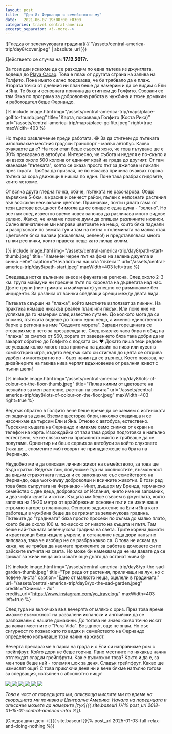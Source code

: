 ```yaml
---
layout: post
title:  "Ден 8: Фернандо и семейството му"
date:   2021-06-07 19:00:00 +0300
categories: travel central-america
excerpt_separator: <!--more-->
---
```


![Гледка от зеленчуковата градина]({{ "/assets/central-america-trip/day8/cover.jpeg" | absolute_url }})

Действието се случва на: **17.12.2017г.**

За този ден искахме да се разходим по една пътека из джунглата, водеща до [Playa Cacao](https://www.openstreetmap.org/node/3641518247#map=16/8.6320/-83.1762&layers=N). Това е плаж от другата страна на залива на Голфито. Поне името силно подсказва, че би трябвало да е плаж. Втората точка от дневния ни план беше да намерим и да се видим с Ели и Яна. Те бяха и основната причина да стигнем до Голфито. Озовали се там бяха по програма за доброволна работа в чужбина и техен домакин и работодател беше Фернандо.

<!--more-->

{% include image.html
            img="/assets/central-america-trip/maps/place-golfito-thumb.jpeg"
            title="Карта, показваща Голфито (Коста Рика)"
            url="/assets/central-america-trip/maps/place-golfito.jpeg"
            right=true
            maxWidth=403 %}

Но първо развлечение преди работата. 😂 За да стигнем до пътеката използвахме местния градски транспорт - малък автобус. Какво очаквахте да е? На този етап беше съвсем ясно, че това пътуване ще е 30% прекарано в автобуси. Интересно, че събота и неделя е по-скъпо и ни взеха около 500 колона от единият край на града до другият. От там хванахме "пътеката", която се оказа просто път за джипове и пикапи през гората. Трябва да призная, че по някаква причина очаквах горска пътека за хора движещи в нишка по един. Поне така разбрах гидовете, които четохме.

От всяка друга гледна точка, обаче, пътеката не разочарова. Общо вървяхме 5-6км. в красив и сенчест район, пълен с непознати растения във всякакви неочаквани цветове. Признавам, почти цялата гама от тези цветове всъщност би могла да се опише с една дума - "зелено". Но все пак след известно време човек започва да различава много видове зелено. Жалко, че нямаме повече думи да опишем различните нюанси. Силно впечатление ми направи цветовете на нещо, които бяха паднали и разпръснати по земята тук и там на петна с големината на малка стая. Цветовете бяха лилави (съжалявам, зелено!) и представляваха много тънки реснички, които правеха нещо като лилав килим.

{% include image.html
            img="/assets/central-america-trip/day8/path-start-thumb.jpeg"
            title="Каменен черен път на фона на зелена джунгла и синьо небе"
            caption="Началото на нашата 'пътека'."
            url="/assets/central-america-trip/day8/path-start.jpeg"
            maxWidth=403
            left=true %}

Следваща нотка вълнение внесе и фауната на региона. След около 2-3 км. група маймуни ни пресече пътя по короната на дърветата над нас. Двете групи (ние тримата и маймуните) успешно се разминахме без инциденти. За разлика от всички следващи срещи между двата вида.

Пътеката свърши на "плажа", който местните използват за пикник. На практика нямаше никакъв реален плаж или пясък. Или поне ние не успяхме да го намерим след известно лутане. До колкото мога да си спомня, пътеката водеше до точно едно нещо, а именно единственото барче в региона на име "Седемте морета". Заради горещината се стоварихме в него за презареждане. След няколко часа бира и обяд на "плажа" за сметка от $60, хората от заведението бяха така добри да ни закарат обратно до Голфито с лодката си. ♥ Докато пиша тези редове се усещам колко много това прилича на дизайн на ниво или куест в компютърна игра, където веднъж като си стигнал до целта се открива удобен и многократно по - бърз начин да се върнеш. Което показва, че дизайнерите на такива нива черпят вдъхновение от реалния живот с пълни шепи!

{% include image.html
            img="/assets/central-america-trip/day8/lots-of-colour-on-the-floor-thumb.jpeg"
            title="Лилав килим от цветовете на незнайно за мен растение, растлан на земята"
            url="/assets/central-america-trip/day8/lots-of-colour-on-the-floor.jpeg"
            maxWidth=403
            right=true %}

Веднъж обратно в Голфито вече беше време да се заемем с истинската си задача за деня. Взехме шесторка бири, няколко сладкиша и се насочихме да търсим Ели и Яна. Отново с автобуса, естествено. Търсехме къщата на Фернандо и имахме само снимка от екран на телефон на карта. Изхождайки от тази така добра подготовка е напълно естествено, че не слязохме на правилното място и трябваше да се полутаме. Ориентир ни беше сервиз за автобуси за който слуховете (така де... спомените ми) говорят че принадлежеше на брата на Фернандо.

Неудобно ми е да описвам личния живот на семейството, за това ще бъда кратък. Веднъж там, получихме тур на околностите, възможност да видим страхотната гледка и се запознахме със семейството на Фернандо, още work-away доброволци и всичките животни. В този ред това бяха съпругата на Фернандо - Инет, дъщеря му Бренда, германско семейство с две деца, доброволка от Испания, чието име не запомних, и два чифта кучета и котки. Къщата им беше съвсем в джунглата, която започва на 15-20 метра от крайбрежния основен път и се изкачваше стръмно нагоре в планината. Основно задължение на Ели и Яна като работещи в чужбина беше да се грижат за зеленчукова градина. Пътеките до "градината" бяха просто просеки по хълма до малко плато, което беше около 100 м. по-високо от нивото на къщата и пътя. Там беше най-тъжната зеленчукова градина на света. Трите корена домати и краставици бяха изцяло умрели, а останалите неща дори напълно липсваха, така че изобщо не се разбра какво са. С това не искам да кажа, че не трябва да наемате приятелите за работа в домовете си по райските кътчета на света. Но може би намеквам да не им давате да се грижат за живи неща ако искате още дълго да останат живи 😆

{% include image.html
            img="/assets/central-america-trip/day8/yo-the-sad-garden-thumb.jpeg"
            title="Три реда от растения, приличащи на лук, но с повече листа"
            caption="Едно от малкото неща, оцелели в градината."
            url="/assets/central-america-trip/day8/yo-the-sad-garden.jpeg"
            credits="Снимка - Йо"
            credits_url="https://www.instagram.com/yo_travelog/"
            maxWidth=403
            left=true %}

След тура ни включиха във вечерята от мляко с ориз. През това време имахме възможност на развалени испански и английски да се разпознаем с нашите домакини. До тогава не знаех какво точно искат да кажат местните с "Pura Vida". Всъщност, още не знам. Но със сигурност го познах като го видях и семейството на Фернандо определено излъчваше този начин на живот.

Вечерта прекарахме в парка на града и с Ели си направихме ром с грейпфрут. Който дори не беше горчив. Явно местните по някакъв начин отглеждат сладки грейпфрути. Как е възможно това? Както и да е, за мен това беше най - големия шок за деня. Сладък грейпфрут. Какво ще измислят още? С това приключи деня ни и вече бяхме напълно готови за следващия, изпълнен с абсолютно нищо!

<div class="gallery-tiles">
    <a href="/assets/central-america-trip/day8/middle-of-path.jpeg"
        title="Още гледки от пътеката към Плаж Какао.">
        <img src="/assets/central-america-trip/day8/middle-of-path-thumb.jpeg">
    </a>
    <a href="/assets/central-america-trip/day8/yo-me-and-my-new-friend.jpeg"
        title="Новият ми приятел, листото. Снимка - Йо.">
        <img src="/assets/central-america-trip/day8/yo-me-and-my-new-friend-thumb.jpeg">
    </a>
    <a href="/assets/central-america-trip/day8/yo-golfito-from-the-other-side.jpeg"
        title="Голфито, гледан от другата страна на залива. Снимка - Йо.">
        <img src="/assets/central-america-trip/day8/yo-golfito-from-the-other-side-thumb.jpeg">
    </a>
    <a href="/assets/central-america-trip/day8/yo-the-bay-from-the-other-side.jpeg"
        title="Голфито, гледан от другата страна на залива. Снимка - Йо.">
        <img src="/assets/central-america-trip/day8/yo-the-bay-from-the-other-side-thumb.jpeg">
    </a>
    <a href="/assets/central-america-trip/day8/yo-playa-cacao.jpeg"
        title="Цялата плажна 'ивица'. Снимка - Йо.">
        <img src="/assets/central-america-trip/day8/yo-playa-cacao-thumb.jpeg">
    </a>
    <a href="/assets/central-america-trip/day8/yo-grapefruit.jpeg"
        title="Сладък грейпфрут. Странно, но тези пластмасови бутилки не съдържат ракия. Снимка - Йо.">
        <img src="/assets/central-america-trip/day8/yo-grapefruit-thumb.jpeg">
    </a>
</div>

_Това е част от поредицата ми, описваща мислите ми по време на скорошната ми почивка в Централна Америка. Начало на поредицата и описание можете да намерите [тук]({{ site.baseurl }}{% post_url 2018-01-15-01-central-america-intro %})._

[Следващият ден ->]({{ site.baseurl }}{% post_url 2025-01-03-full-relax-and-doing-nothing %})
